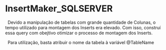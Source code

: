 # InsertMaker_SQLSERVER
&nbsp;&nbsp;Devido a manipulação de tabelas com grande quantidade de Colunas, o tempo utilizado para montagem dos Inserts era elevado. Com isso, construí essa query com obejtivo otimizar o processo de montagem dos Inserts. 

&nbsp;&nbsp;Para utilização, basta atribuir o nome da tabela à variável @TableName
